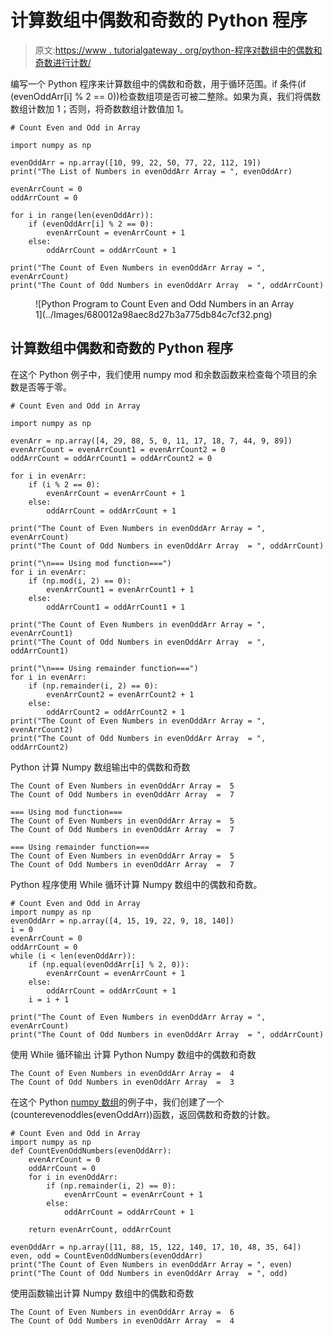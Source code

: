 # 计算数组中偶数和奇数的 Python 程序

> 原文:[https://www . tutorialgateway . org/python-程序对数组中的偶数和奇数进行计数/](https://www.tutorialgateway.org/python-program-to-count-even-and-odd-numbers-in-an-array/)

编写一个 Python 程序来计算数组中的偶数和奇数，用于循环范围。if 条件(if (evenOddArr[i] % 2 == 0))检查数组项是否可被二整除。如果为真，我们将偶数数组计数加 1；否则，将奇数数组计数值加 1。

```
# Count Even and Odd in Array

import numpy as np

evenOddArr = np.array([10, 99, 22, 50, 77, 22, 112, 19])
print("The List of Numbers in evenOddArr Array = ", evenOddArr)

evenArrCount = 0
oddArrCount = 0

for i in range(len(evenOddArr)):
    if (evenOddArr[i] % 2 == 0):
        evenArrCount = evenArrCount + 1
    else:
        oddArrCount = oddArrCount + 1

print("The Count of Even Numbers in evenOddArr Array = ", evenArrCount)
print("The Count of Odd Numbers in evenOddArr Array  = ", oddArrCount)
```

<figure class="wp-block-image size-large">![Python Program to Count Even and Odd Numbers in an Array 1](../Images/680012a98aec8d27b3a775db84c7cf32.png)</figure>

## 计算数组中偶数和奇数的 Python 程序

在这个 Python 例子中，我们使用 numpy mod 和余数函数来检查每个项目的余数是否等于零。

```
# Count Even and Odd in Array

import numpy as np

evenArr = np.array([4, 29, 88, 5, 0, 11, 17, 18, 7, 44, 9, 89])
evenArrCount = evenArrCount1 = evenArrCount2 = 0
oddArrCount = oddArrCount1 = oddArrCount2 = 0

for i in evenArr:
    if (i % 2 == 0):
        evenArrCount = evenArrCount + 1
    else:
        oddArrCount = oddArrCount + 1

print("The Count of Even Numbers in evenOddArr Array = ", evenArrCount)
print("The Count of Odd Numbers in evenOddArr Array  = ", oddArrCount)

print("\n=== Using mod function===")
for i in evenArr:
    if (np.mod(i, 2) == 0):
        evenArrCount1 = evenArrCount1 + 1
    else:
        oddArrCount1 = oddArrCount1 + 1

print("The Count of Even Numbers in evenOddArr Array = ", evenArrCount1)
print("The Count of Odd Numbers in evenOddArr Array  = ", oddArrCount1)

print("\n=== Using remainder function===")
for i in evenArr:
    if (np.remainder(i, 2) == 0):
        evenArrCount2 = evenArrCount2 + 1
    else:
        oddArrCount2 = oddArrCount2 + 1
print("The Count of Even Numbers in evenOddArr Array = ", evenArrCount2)
print("The Count of Odd Numbers in evenOddArr Array  = ", oddArrCount2)
```

Python 计算 Numpy 数组输出中的偶数和奇数

```
The Count of Even Numbers in evenOddArr Array =  5
The Count of Odd Numbers in evenOddArr Array  =  7

=== Using mod function===
The Count of Even Numbers in evenOddArr Array =  5
The Count of Odd Numbers in evenOddArr Array  =  7

=== Using remainder function===
The Count of Even Numbers in evenOddArr Array =  5
The Count of Odd Numbers in evenOddArr Array  =  7
```

Python 程序使用 While 循环计算 Numpy 数组中的偶数和奇数。

```
# Count Even and Odd in Array
import numpy as np
evenOddArr = np.array([4, 15, 19, 22, 9, 18, 140])
i = 0
evenArrCount = 0
oddArrCount = 0
while (i < len(evenOddArr)):
    if (np.equal(evenOddArr[i] % 2, 0)):
        evenArrCount = evenArrCount + 1
    else:
        oddArrCount = oddArrCount + 1
    i = i + 1

print("The Count of Even Numbers in evenOddArr Array = ", evenArrCount)
print("The Count of Odd Numbers in evenOddArr Array  = ", oddArrCount)
```

使用 While 循环输出 计算 Python Numpy 数组中的偶数和奇数

```
The Count of Even Numbers in evenOddArr Array =  4
The Count of Odd Numbers in evenOddArr Array  =  3
```

在这个 Python [numpy 数组](https://www.tutorialgateway.org/python-numpy-array/)的例子中，我们创建了一个(counterevenoddles(evenOddArr))函数，返回偶数和奇数的计数。

```
# Count Even and Odd in Array
import numpy as np
def CountEvenOddNumbers(evenOddArr):
    evenArrCount = 0
    oddArrCount = 0
    for i in evenOddArr:
        if (np.remainder(i, 2) == 0):
            evenArrCount = evenArrCount + 1
        else:
            oddArrCount = oddArrCount + 1

    return evenArrCount, oddArrCount

evenOddArr = np.array([11, 88, 15, 122, 140, 17, 10, 48, 35, 64])
even, odd = CountEvenOddNumbers(evenOddArr)
print("The Count of Even Numbers in evenOddArr Array = ", even)
print("The Count of Odd Numbers in evenOddArr Array  = ", odd)
```

使用函数输出计算 Numpy 数组中的偶数和奇数

```
The Count of Even Numbers in evenOddArr Array =  6
The Count of Odd Numbers in evenOddArr Array  =  4
```